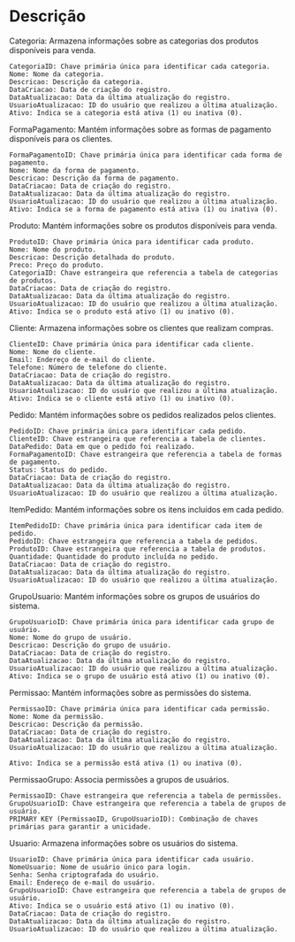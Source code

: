# Descrição

Categoria: Armazena informações sobre as categorias dos produtos disponíveis para venda.

    CategoriaID: Chave primária única para identificar cada categoria.
    Nome: Nome da categoria.
    Descricao: Descrição da categoria.
    DataCriacao: Data de criação do registro.
    DataAtualizacao: Data da última atualização do registro.
    UsuarioAtualizacao: ID do usuário que realizou a última atualização.
    Ativo: Indica se a categoria está ativa (1) ou inativa (0).

FormaPagamento: Mantém informações sobre as formas de pagamento disponíveis para os clientes.

    FormaPagamentoID: Chave primária única para identificar cada forma de pagamento.
    Nome: Nome da forma de pagamento.
    Descricao: Descrição da forma de pagamento.
    DataCriacao: Data de criação do registro.
    DataAtualizacao: Data da última atualização do registro.
    UsuarioAtualizacao: ID do usuário que realizou a última atualização.
    Ativo: Indica se a forma de pagamento está ativa (1) ou inativa (0).

Produto: Mantém informações sobre os produtos disponíveis para venda.

    ProdutoID: Chave primária única para identificar cada produto.
    Nome: Nome do produto.
    Descricao: Descrição detalhada do produto.
    Preco: Preço do produto.
    CategoriaID: Chave estrangeira que referencia a tabela de categorias de produtos.
    DataCriacao: Data de criação do registro.
    DataAtualizacao: Data da última atualização do registro.
    UsuarioAtualizacao: ID do usuário que realizou a última atualização.
    Ativo: Indica se o produto está ativo (1) ou inativo (0).

Cliente: Armazena informações sobre os clientes que realizam compras.

    ClienteID: Chave primária única para identificar cada cliente.
    Nome: Nome do cliente.
    Email: Endereço de e-mail do cliente.
    Telefone: Número de telefone do cliente.
    DataCriacao: Data de criação do registro.
    DataAtualizacao: Data da última atualização do registro.
    UsuarioAtualizacao: ID do usuário que realizou a última atualização.
    Ativo: Indica se o cliente está ativo (1) ou inativo (0).

Pedido: Mantém informações sobre os pedidos realizados pelos 
clientes.

    PedidoID: Chave primária única para identificar cada pedido.
    ClienteID: Chave estrangeira que referencia a tabela de clientes.
    DataPedido: Data em que o pedido foi realizado.
    FormaPagamentoID: Chave estrangeira que referencia a tabela de formas de pagamento.
    Status: Status do pedido.
    DataCriacao: Data de criação do registro.
    DataAtualizacao: Data da última atualização do registro.
    UsuarioAtualizacao: ID do usuário que realizou a última atualização.

ItemPedido: Mantém informações sobre os itens incluídos em cada pedido.

    ItemPedidoID: Chave primária única para identificar cada item de pedido.
    PedidoID: Chave estrangeira que referencia a tabela de pedidos.
    ProdutoID: Chave estrangeira que referencia a tabela de produtos.
    Quantidade: Quantidade do produto incluída no pedido.
    DataCriacao: Data de criação do registro.
    DataAtualizacao: Data da última atualização do registro.
    UsuarioAtualizacao: ID do usuário que realizou a última atualização.

GrupoUsuario: Mantém informações sobre os grupos de usuários do sistema.

    GrupoUsuarioID: Chave primária única para identificar cada grupo de usuário.
    Nome: Nome do grupo de usuário.
    Descricao: Descrição do grupo de usuário.
    DataCriacao: Data de criação do registro.
    DataAtualizacao: Data da última atualização do registro.
    UsuarioAtualizacao: ID do usuário que realizou a última atualização.
    Ativo: Indica se o grupo de usuário está ativo (1) ou inativo (0).

Permissao: Mantém informações sobre as permissões do sistema.

    PermissaoID: Chave primária única para identificar cada permissão.
    Nome: Nome da permissão.
    Descricao: Descrição da permissão.
    DataCriacao: Data de criação do registro.
    DataAtualizacao: Data da última atualização do registro.
    UsuarioAtualizacao: ID do usuário que realizou a última atualização.

    Ativo: Indica se a permissão está ativa (1) ou inativa (0).
PermissaoGrupo: Associa permissões a grupos de usuários.

    PermissaoID: Chave estrangeira que referencia a tabela de permissões.
    GrupoUsuarioID: Chave estrangeira que referencia a tabela de grupos de usuário.
    PRIMARY KEY (PermissaoID, GrupoUsuarioID): Combinação de chaves primárias para garantir a unicidade.

Usuario: Armazena informações sobre os usuários do sistema.

    UsuarioID: Chave primária única para identificar cada usuário.
    NomeUsuario: Nome de usuário único para login.
    Senha: Senha criptografada do usuário.
    Email: Endereço de e-mail do usuário.
    GrupoUsuarioID: Chave estrangeira que referencia a tabela de grupos de usuário.
    Ativo: Indica se o usuário está ativo (1) ou inativo (0).
    DataCriacao: Data de criação do registro.
    DataAtualizacao: Data da última atualização do registro.
    UsuarioAtualizacao: ID do usuário que realizou a última atualização.